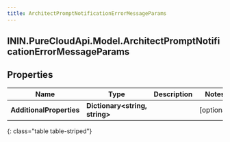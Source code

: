 ```yaml
---
title: ArchitectPromptNotificationErrorMessageParams
---
```

## ININ.PureCloudApi.Model.ArchitectPromptNotificationErrorMessageParams

## Properties

|Name | Type | Description | Notes|
|------------ | ------------- | ------------- | -------------|
| **AdditionalProperties** | **Dictionary&lt;string, string&gt;** |  | [optional] |
{: class="table table-striped"}


